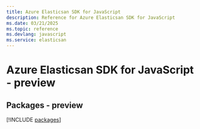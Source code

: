 ```yaml
---
title: Azure Elasticsan SDK for JavaScript
description: Reference for Azure Elasticsan SDK for JavaScript
ms.date: 03/21/2025
ms.topic: reference
ms.devlang: javascript
ms.service: elasticsan
---
```

# Azure Elasticsan SDK for JavaScript - preview
## Packages - preview
[!INCLUDE [packages](elasticsan-index.md)]